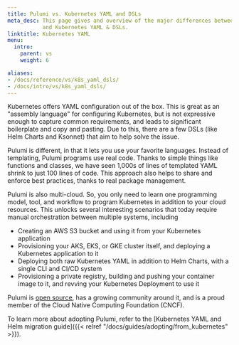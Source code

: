 ```yaml
---
title: Pulumi vs. Kubernetes YAML and DSLs
meta_desc: This page gives and overview of the major differences between Pulumi
           and Kubernetes YAML & DSLs.
linktitle: Kubernetes YAML
menu:
  intro:
    parent: vs
    weight: 6

aliases:
- /docs/reference/vs/k8s_yaml_dsls/
- /docs/intro/vs/k8s_yaml_dsls/
---
```


Kubernetes offers YAML configuration out of the box. This is great as an "assembly language" for configuring
Kubernetes, but is not expressive enough to capture common requirements, and leads to significant boilerplate and copy
and pasting. Due to this, there are a few DSLs (like Helm Charts and Ksonnet) that aim to help solve the issue.

Pulumi is different, in that it lets you use your favorite languages. Instead of templating, Pulumi programs use real
code. Thanks to simple things like functions and classes, we have seen 1,000s of lines of templated YAML shrink to just
100 lines of code. This approach also helps to share and enforce best practices, thanks to real package management.

Pulumi is also multi-cloud. So, you only need to learn one programming model, tool, and workflow to program Kubernetes
in addition to your cloud resources. This unlocks several interesting scenarios that today require manual orchestration
between multiple systems, including

* Creating an AWS S3 bucket and using it from your Kubernetes application
* Provisioning your AKS, EKS, or GKE cluster itself, and deploying a Kubernetes application to it
* Deploying both raw Kubernetes YAML in addition to Helm Charts, with a single CLI and CI/CD system
* Provisioning a private registry, building and pushing your container image to it, and revving your Kubernetes
    Deployment to use it

Pulumi is [open source](https://github.com/pulumi/pulumi), has a growing community around it, and is a proud member of
the Cloud Native Computing Foundation (CNCF).

To learn more about adopting Pulumi, refer to the [Kubernetes YAML and Helm migration guide]({{< relref "/docs/guides/adopting/from_kubernetes" >}}).
